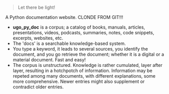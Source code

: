 > Let there be light!

A Python documentation website. CLONDE FROM GIT!!!

- **ugo_py_doc** is a corpus; a catalog of books, manuals, articles, presentations, videos, podcasts, summaries, notes, code snippets, excerpts, websites, etc.
- The 'docs' is a searchable knowledge-based system.
- You type a keyword, it leads to several sources, you identify the document, and you go retrieve the document; whether it is a digital or a material document. Fast and easy!
- The corpus is unstructured. Knowledge is rather cumulated, layer after layer, resulting in a hotchpotch of information. Information may be repeted among many documents, with different explanations, some more comprehensive. Newer entries might also supplement or contradict older entries.
